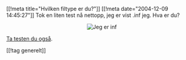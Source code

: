 [[!meta  title="Hvilken filtype er du?"]]
[[!meta  date="2004-12-09 14:45:27"]]
Tok en liten test nå nettopp, jeg er vist .inf jeg. Hva er du?

<div align="center"><img src="http://stuff.slaskdot.org/inf.jpg" alt="Jeg er inf"  /></div>

<a href="http://www.bbspot.com/News/2004/10/extension_quiz.php">Ta testen du også</a>.

[[!tag  generelt]]